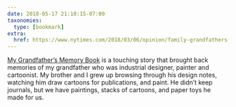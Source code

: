 ```yaml
---
date: 2018-05-17 21:10:15-07:00
taxonomies:
  type: [bookmark]
extra:
  href: https://www.nytimes.com/2018/03/06/opinion/family-grandfathers-memories.html
---
```

[My Grandfather’s Memory Book](https://www.nytimes.com/2018/03/06/opinion/family-grandfathers-memories.html) is a touching story that brought back memories of my grandfather who was industrial designer, painter and cartoonist. My brother and I grew up browsing through his design notes, watching him draw cartoons for publications, and paint. He didn’t keep journals, but we have paintings, stacks of cartoons, and paper toys he made for us.
